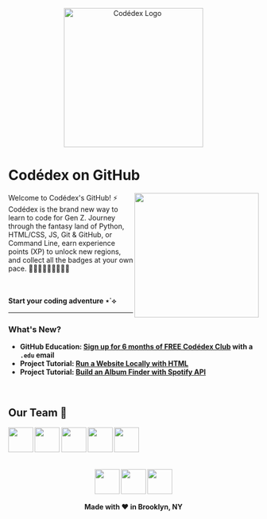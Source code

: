 <p align="center">
  <picture>
  <source media="(prefers-color-scheme: dark)" srcset="https://github.com/codedex-io/.github/assets/65576812/6dd61b76-4149-4515-bb4c-495ed30ba712" width="280px">
  <source media="(prefers-color-scheme: light)" srcset="https://github.com/codedex-io/.github/assets/65576812/bad9de45-9136-4569-a2cd-b28365c32d51" width="280px">
  <img alt="Codédex Logo" src="https://github.com/codedex-io/.github/assets/65576812/bad9de45-9136-4569-a2cd-b28365c32d51" width="400px">
</picture>

 
</p>
<h1>Codédex on GitHub</h1>
  <img align=right src="https://github.com/codedex-io/.github/assets/65576812/c52c79df-d10d-412e-b0ef-ec0b969d2a5d" width="250px">
Welcome to Codédex's GitHub! ⚡️ Codédex is the brand new way to learn to code for Gen Z.
Journey through the fantasy land of Python, HTML/CSS, JS, Git & GitHub, or Command Line, earn experience points (XP) to unlock new regions, and collect all the badges at your own pace. 👩🏾‍💻👨🏻‍💻👩🏼‍💻

<br /><br />
<strong>Start your coding adventure ⋆˙⟡ <strong />
</p>


-----

### What's New?

  - GitHub Education: [Sign up for 6 months of FREE Codédex Club](https://www.codedex.io/github-students) with a `.edu` email
  - Project Tutorial: [Run a Website Locally with HTML](https://www.codedex.io/projects/run-a-website-locally-with-html)
  - Project Tutorial: [Build an Album Finder with Spotify API](https://www.codedex.io/projects/build-an-album-finder-with-spotify-api) 

<br/>

## Our Team 🤗
<img src="https://github.com/codedex-io/.github/assets/65576812/a8c9acf2-fd8e-485d-a3c3-4fd2fccaed4a" width="50px">
<img src="https://github.com/codedex-io/.github/assets/65576812/ccb47bcb-3e3c-4a7f-bc0e-2f843f87dbe7" width="50px">
<img src="https://github.com/codedex-io/.github/assets/65576812/90a19cff-1693-457e-8ee2-52a85322e633" width="50px">
<img src="https://github.com/codedex-io/.github/assets/65576812/17410e71-09bf-4813-9e8d-76a8b672ee17" width="50px">
<img src="https://github.com/codedex-io/.github/assets/65576812/7f151b0b-2137-409c-adfc-764f5b00a491" width="50px">

<br/>
<br/>

<p align="center">
<img src="https://github.com/codedex-io/.github/assets/65576812/8613313f-42c0-4d87-ab53-c7d61ea92be3" width="50px">
<img src="https://github.com/codedex-io/.github/assets/65576812/75eb406f-4d76-4720-aba3-186cbc9d6b33" width="50px">
<img src="https://github.com/codedex-io/.github/assets/65576812/de1c5377-9d6d-409e-9971-887f8ef908c1" width="50px">
</p>
<p align="center">Made with ❤️ in Brooklyn, NY</p>

